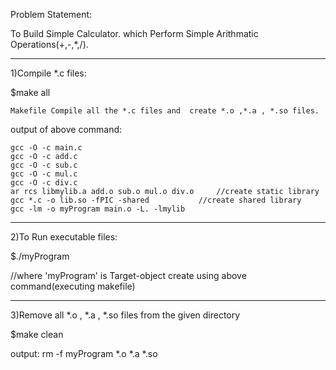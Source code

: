 Problem Statement:

To Build Simple Calculator. which Perform Simple Arithmatic Operations(+,-,*,/).  

_____________________________________________________

1)Compile *.c files:

$make all

	Makefile Compile all the *.c files and  create *.o ,*.a , *.so files.

output of above command:

	gcc -O -c main.c 
	gcc -O -c add.c 
	gcc -O -c sub.c
	gcc -O -c mul.c
	gcc -O -c div.c
	ar rcs libmylib.a add.o sub.o mul.o div.o     //create static library
	gcc *.c -o lib.so -fPIC -shared		      //create shared library
	gcc -lm -o myProgram main.o -L. -lmylib
 
______________________________________________________

2)To Run executable files:

$./myProgram		

//where 'myProgram' is Target-object create using above command(executing makefile)
______________________________________________________
3)Remove  all *.o , *.a , *.so files from the given directory

$make clean

output:
	rm -f myProgram *.o *.a *.so



